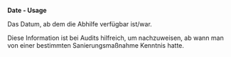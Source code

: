 **Date - Usage**

Das Datum, ab dem die Abhilfe verfügbar ist/war.

Diese Information ist bei Audits hilfreich, um nachzuweisen, ab wann man von einer bestimmten Sanierungsmaßnahme Kenntnis hatte.
